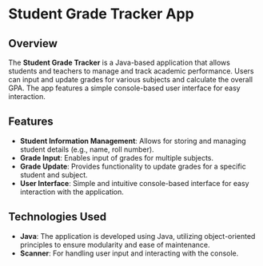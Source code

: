 # Student Grade Tracker App

## Overview
The **Student Grade Tracker** is a Java-based application that allows students and teachers to manage and track academic performance. Users can input and update grades for various subjects and calculate the overall GPA. The app features a simple console-based user interface for easy interaction.

## Features
- **Student Information Management**: Allows for storing and managing student details (e.g., name, roll number).
- **Grade Input**: Enables input of grades for multiple subjects.
- **Grade Update**: Provides functionality to update grades for a specific student and subject.
- **User Interface**: Simple and intuitive console-based interface for easy interaction with the application.

## Technologies Used
- **Java**: The application is developed using Java, utilizing object-oriented principles to ensure modularity and ease of maintenance.
- **Scanner**: For handling user input and interacting with the console.
